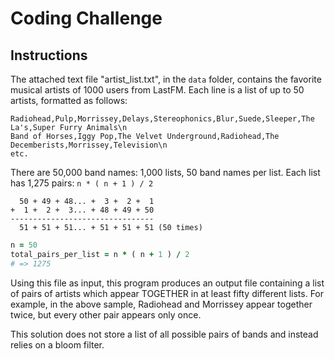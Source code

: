# Coding Challenge

## Instructions

The attached text file "artist_list.txt", in the `data` folder, contains the favorite musical artists of 1000 users from LastFM. Each line is a list of up to 50 artists, formatted as follows:

```
Radiohead,Pulp,Morrissey,Delays,Stereophonics,Blur,Suede,Sleeper,The La's,Super Furry Animals\n
Band of Horses,Iggy Pop,The Velvet Underground,Radiohead,The Decemberists,Morrissey,Television\n
etc.
```

There are 50,000 band names: 1,000 lists, 50 band names per list. Each list has 1,275 pairs: `n * ( n + 1 ) / 2`

```
  50 + 49 + 48... +  3 +  2 +  1
+  1 +  2 +  3... + 48 + 49 + 50
--------------------------------
  51 + 51 + 51... + 51 + 51 + 51 (50 times)
```

```ruby
n = 50
total_pairs_per_list = n * ( n + 1 ) / 2
# => 1275
```

Using this file as input, this program produces an output file containing a list of pairs of artists which appear TOGETHER in at least fifty different lists. For example, in the above sample, Radiohead and Morrissey appear together twice, but every other pair appears only once.

This solution does not store a list of all possible pairs of bands and instead relies on a bloom filter.